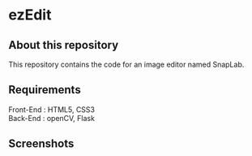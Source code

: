 # ezEdit



## About this repository

This repository contains the code for an image editor named SnapLab.

## Requirements

Front-End : HTML5, CSS3                                                                                  
Back-End : openCV, Flask

## Screenshots


